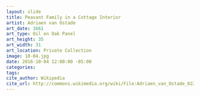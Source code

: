 ```yaml
---
layout: slide
title: Peasant Family in a Cottage Interior
artist: Adriaen van Ostade
art_date: 1661
art_type: Oil on Oak Panel
art_height: 35
art_width: 31
art_location: Private Collection
image: 10-04.jpg
date: 2016-10-04 12:00:00 -05:00
categories:
tags:
cite_author: Wikipedia
cite_url: http://commons.wikimedia.org/wiki/File:Adriaen_van_Ostade_022.jpg
---
```

